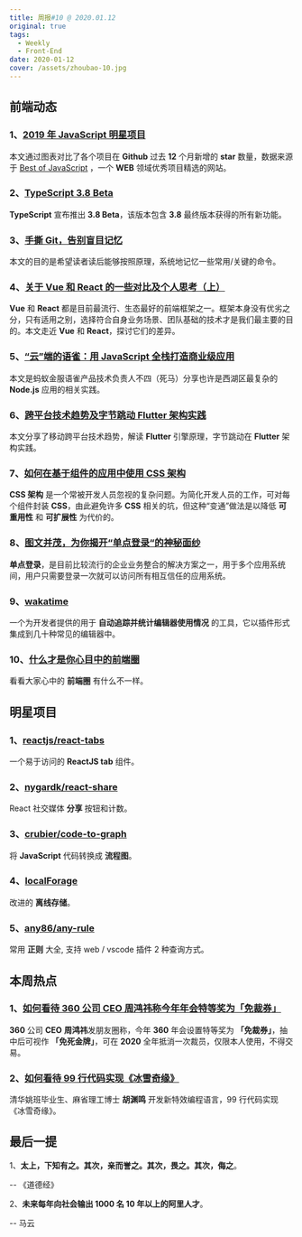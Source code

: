 ```yaml
---
title: 周报#10 @ 2020.01.12
original: true
tags:
  - Weekly
  - Front-End
date: 2020-01-12
cover: /assets/zhoubao-10.jpg
---
```


## 前端动态

### 1、[2019 年 JavaScript 明星项目](https://risingstars.js.org/2019/zh)

本文通过图表对比了各个项目在 **Github** 过去 **12** 个月新增的 **star** 数量，数据来源于 [Best of JavaScript](https://bestofjs.org/) ，一个 **WEB** 领域优秀项目精选的网站。

### 2、[TypeScript 3.8 Beta](https://devblogs.microsoft.com/typescript/announcing-typescript-3-8-beta/)

**TypeScript** 宣布推出 **3.8 Beta**，该版本包含 **3.8** 最终版本获得的所有新功能。

### 3、[手撕 Git，告别盲目记忆](https://zhuanlan.zhihu.com/p/98679880)

本文的目的是希望读者读后能够按照原理，系统地记忆一些常用/关键的命令。

### 4、[关于 Vue 和 React 的一些对比及个人思考（上）](https://juejin.im/post/5e153e096fb9a048297390c1)

**Vue** 和 **React** 都是目前最流行、生态最好的前端框架之一。框架本身没有优劣之分，只有适用之别，选择符合自身业务场景、团队基础的技术才是我们最主要的目的。本文走近 **Vue** 和 **React**，探讨它们的差异。

### 5、[“云”端的语雀：用 JavaScript 全栈打造商业级应用](https://zhuanlan.zhihu.com/p/101917567)

本文是蚂蚁金服语雀产品技术负责人不四（死马）分享也许是西湖区最复杂的 **Node.js** 应用的相关实践。

### 6、[跨平台技术趋势及字节跳动 Flutter 架构实践](https://juejin.im/post/5de75c6b518825127c26f0e7)

本文分享了移动跨平台技术趋势，解读 **Flutter** 引擎原理，字节跳动在 **Flutter** 架构实践。

### 7、[如何在基于组件的应用中使用 CSS 架构](https://www.infoq.cn/article/am7YwmZSzYpqa1b3u4Uw)

**CSS 架构** 是一个常被开发人员忽视的复杂问题。为简化开发人员的工作，可对每个组件封装 **CSS**，由此避免许多 **CSS** 相关的坑，但这种“变通”做法是以降低 **可重用性** 和 **可扩展性** 为代价的。

### 8、[图文并茂，为你揭开“单点登录“的神秘面纱](https://juejin.im/post/5e11a6e96fb9a048411a4eca)

**单点登录**，是目前比较流行的企业业务整合的解决方案之一，用于多个应用系统间，用户只需要登录一次就可以访问所有相互信任的应用系统。

### 9、[wakatime](https://wakatime.com/dashboard)

一个为开发者提供的用于 **自动追踪并统计编辑器使用情况** 的工具，它以插件形式集成到几十种常见的编辑器中。

### 10、[什么才是你心目中的前端圈](https://www.zhihu.com/question/59758480)

看看大家心中的 **前端圈** 有什么不一样。

## 明星项目

### 1、[reactjs/react-tabs](https://github.com/reactjs/react-tabs)

一个易于访问的 **ReactJS tab** 组件。

### 2、[nygardk/react-share](https://github.com/nygardk/react-share)

React 社交媒体 **分享** 按钮和计数。

### 3、[crubier/code-to-graph](https://github.com/crubier/code-to-graph)

将 **JavaScript** 代码转换成 **流程图**。

### 4、[localForage](https://localforage.docschina.org/)

改进的 **离线存储**。

### 5、[any86/any-rule](https://github.com/any86/any-rule)

常用 **正则** 大全, 支持 web / vscode 插件 2 种查询方式。

## 本周热点

### 1、[如何看待 360 公司 CEO 周鸿祎称今年年会特等奖为「免裁券」](https://www.zhihu.com/question/365314525)

**360** 公司 **CEO** **周鸿祎**发朋友圈称，今年 **360** 年会设置特等奖为 **「免裁券」**，抽中后可视作 **「免死金牌」**，可在 **2020** 全年抵消一次裁员，仅限本人使用，不得交易。

### 2、[如何看待 99 行代码实现《冰雪奇缘》](https://www.zhihu.com/question/365032268)

清华姚班毕业生、麻省理工博士 **胡渊鸣** 开发新特效编程语言，99 行代码实现《冰雪奇缘》。

## 最后一提

1、**太上，下知有之。其次，亲而誉之。其次，畏之。其次，侮之**。

-- 《道德经》

2、**未来每年向社会输出 1000 名 10 年以上的阿里人才**。

-- 马云
